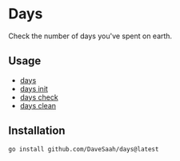 # Days

Check the number of days you've spent on earth.

## Usage

- [days](/docs/days.md)
- [days init](/docs/days_init.md)
- [days check](/docs/days_check.md)
- [days clean](/docs/days_clean.md)

## Installation

```zsh
go install github.com/DaveSaah/days@latest
```
